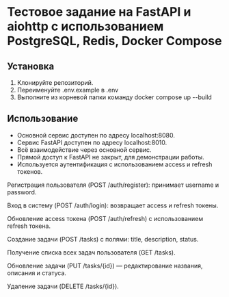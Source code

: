 # Тестовое задание на FastAPI и aiohttp с использованием PostgreSQL, Redis, Docker Compose

## Установка
1. Клонируйте репозиторий.
2. Переименуйте .env.example в .env
3. Выполните из корневой папки команду docker compose up --build

## Использование
- Основной сервис доступен по адресу localhost:8080.
- Сервис FastAPI доступен по адресу localhost:8010.
- Всё взаимодействие через основной сервис.
- Прямой доступ к FastAPI не закрыт, для демонстрации работы.
- Используется аутентификация с использованием access и refresh токенов.


Регистрация пользователя (POST /auth/register): принимает username и password.

Вход в систему (POST /auth/login): возвращает access и refresh токены.

Обновление access токена (POST /auth/refresh) с использованием refresh токена.

Создание задачи (POST /tasks) с полями: title, description, status.

Получение списка всех задач пользователя (GET /tasks).

Обновление задачи (PUT /tasks/{id}) — редактирование названия, описания и статуса.

Удаление задачи (DELETE /tasks/{id}).
